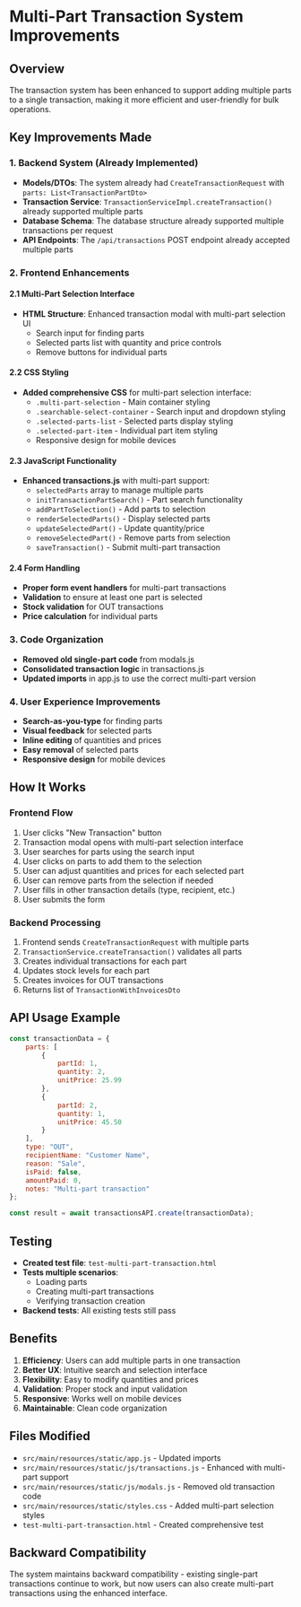 # Multi-Part Transaction System Improvements

## Overview
The transaction system has been enhanced to support adding multiple parts to a single transaction, making it more efficient and user-friendly for bulk operations.

## Key Improvements Made

### 1. Backend System (Already Implemented)
- **Models/DTOs**: The system already had `CreateTransactionRequest` with `parts: List<TransactionPartDto>`
- **Transaction Service**: `TransactionServiceImpl.createTransaction()` already supported multiple parts
- **Database Schema**: The database structure already supported multiple transactions per request
- **API Endpoints**: The `/api/transactions` POST endpoint already accepted multiple parts

### 2. Frontend Enhancements

#### 2.1 Multi-Part Selection Interface
- **HTML Structure**: Enhanced transaction modal with multi-part selection UI
  - Search input for finding parts
  - Selected parts list with quantity and price controls
  - Remove buttons for individual parts

#### 2.2 CSS Styling
- **Added comprehensive CSS** for multi-part selection interface:
  - `.multi-part-selection` - Main container styling
  - `.searchable-select-container` - Search input and dropdown styling
  - `.selected-parts-list` - Selected parts display styling
  - `.selected-part-item` - Individual part item styling
  - Responsive design for mobile devices

#### 2.3 JavaScript Functionality
- **Enhanced transactions.js** with multi-part support:
  - `selectedParts` array to manage multiple parts
  - `initTransactionPartSearch()` - Part search functionality
  - `addPartToSelection()` - Add parts to selection
  - `renderSelectedParts()` - Display selected parts
  - `updateSelectedPart()` - Update quantity/price
  - `removeSelectedPart()` - Remove parts from selection
  - `saveTransaction()` - Submit multi-part transaction

#### 2.4 Form Handling
- **Proper form event handlers** for multi-part transactions
- **Validation** to ensure at least one part is selected
- **Stock validation** for OUT transactions
- **Price calculation** for individual parts

### 3. Code Organization
- **Removed old single-part code** from modals.js
- **Consolidated transaction logic** in transactions.js
- **Updated imports** in app.js to use the correct multi-part version

### 4. User Experience Improvements
- **Search-as-you-type** for finding parts
- **Visual feedback** for selected parts
- **Inline editing** of quantities and prices
- **Easy removal** of selected parts
- **Responsive design** for mobile devices

## How It Works

### Frontend Flow
1. User clicks "New Transaction" button
2. Transaction modal opens with multi-part selection interface
3. User searches for parts using the search input
4. User clicks on parts to add them to the selection
5. User can adjust quantities and prices for each selected part
6. User can remove parts from the selection if needed
7. User fills in other transaction details (type, recipient, etc.)
8. User submits the form

### Backend Processing
1. Frontend sends `CreateTransactionRequest` with multiple parts
2. `TransactionService.createTransaction()` validates all parts
3. Creates individual transactions for each part
4. Updates stock levels for each part
5. Creates invoices for OUT transactions
6. Returns list of `TransactionWithInvoicesDto`

## API Usage Example

```javascript
const transactionData = {
    parts: [
        {
            partId: 1,
            quantity: 2,
            unitPrice: 25.99
        },
        {
            partId: 2,
            quantity: 1,
            unitPrice: 45.50
        }
    ],
    type: "OUT",
    recipientName: "Customer Name",
    reason: "Sale",
    isPaid: false,
    amountPaid: 0,
    notes: "Multi-part transaction"
};

const result = await transactionsAPI.create(transactionData);
```

## Testing
- **Created test file**: `test-multi-part-transaction.html`
- **Tests multiple scenarios**:
  - Loading parts
  - Creating multi-part transactions
  - Verifying transaction creation
- **Backend tests**: All existing tests still pass

## Benefits
1. **Efficiency**: Users can add multiple parts in one transaction
2. **Better UX**: Intuitive search and selection interface
3. **Flexibility**: Easy to modify quantities and prices
4. **Validation**: Proper stock and input validation
5. **Responsive**: Works well on mobile devices
6. **Maintainable**: Clean code organization

## Files Modified
- `src/main/resources/static/app.js` - Updated imports
- `src/main/resources/static/js/transactions.js` - Enhanced with multi-part support
- `src/main/resources/static/js/modals.js` - Removed old transaction code
- `src/main/resources/static/styles.css` - Added multi-part selection styles
- `test-multi-part-transaction.html` - Created comprehensive test

## Backward Compatibility
The system maintains backward compatibility - existing single-part transactions continue to work, but now users can also create multi-part transactions using the enhanced interface.